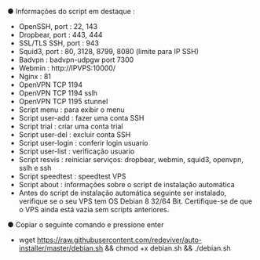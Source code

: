 ● Informações do script em destaque :

* OpenSSH, port : 22, 143
* Dropbear, port : 443, 444
* SSL/TLS SSH, port : 943
* Squid3, port : 80, 3128, 8799, 8080 (limite para IP SSH)
* Badvpn : badvpn-udpgw port 7300
* Webmin : http://IPVPS:10000/
* Nginx : 81
* OpenVPN TCP 1194
* OpenVPN TCP 1194 sslh
* OpenVPN TCP 1195 stunnel
* Script menu : para exibir o menu
* Script user-add : fazer uma conta SSH
* Script trial : criar uma conta trial
* Script user-del : excluir conta SSH
* Script user-login : conferir login usuario
* Script user-list : verificação usuario
* Script resvis : reiniciar serviços: dropbear, webmin, squid3, openvpn, sslh e ssh
* Script speedtest : speedtest VPS
* Script about : informações sobre o script de instalação automática
* Antes do script de instalação automática seguinte ser instalado, verifique se o seu VPS tem OS Debian 8 32/64 Bit. Certifique-se de que o VPS ainda está vazia sem scripts anteriores.

● Copiar o seguinte comando e pressione enter

* wget https://raw.githubusercontent.com/redeviver/auto-installer/master/debian.sh && chmod +x debian.sh && ./debian.sh
